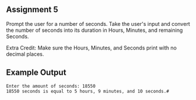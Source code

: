 ## Assignment 5
Prompt the user for a number of seconds. Take the user's input and convert the number of seconds into its duration in Hours, Minutes, and remaining Seconds.

Extra Credit: Make sure the Hours, Minutes, and Seconds print with no decimal places.

## Example Output
```terminal_session                                    
Enter the amount of seconds: 18550
18550 seconds is equal to 5 hours, 9 minutes, and 10 seconds.#
```

